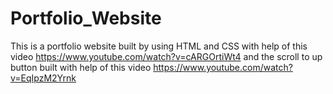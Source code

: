 # Portfolio_Website
This is a portfolio website built by using HTML and CSS with help of this video https://www.youtube.com/watch?v=cARGOrtiWt4 and the scroll to up button built with help of this video https://www.youtube.com/watch?v=EqIpzM2Yrnk
